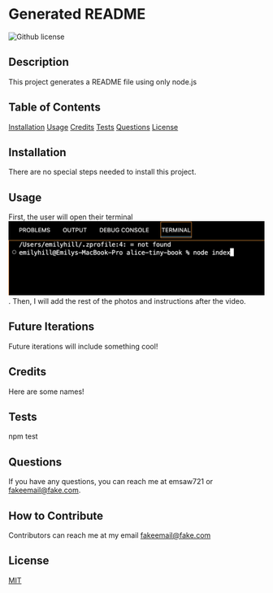 # Generated README  
  ![Github license](https://img.shields.io/badge/license-MIT-ff69b4.svg)
  ## Description
  This project generates a README file using only node.js

  ## Table of Contents 
  [Installation](#installation)
  [Usage](#usage)
  [Credits](#credits)
  [Tests](#tests)
  [Questions](#questions)
  [License](#license)
 

  ## Installation 
  There are no special steps needed to install this project. 

  ## Usage
  First, the user will open their terminal ![Alt text](./assets/images/tiny-opening.png). Then, I will add the rest of the photos and instructions after the video. 

  ## Future Iterations 
  Future iterations will include something cool!

  ## Credits
  Here are some names!

  ## Tests
  npm test

  ## Questions
  If you have any questions, you can reach me at emsaw721 or fakeemail@fake.com. 

  ## How to Contribute
  Contributors can reach me at my email fakeemail@fake.com

  ## License
  <a href= 'https://opensource.org/licenses/MIT/'> MIT</a> 